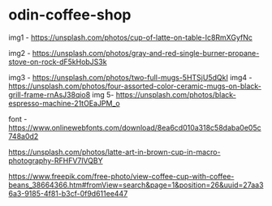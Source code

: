 # odin-coffee-shop

img1 - https://unsplash.com/photos/cup-of-latte-on-table-Ic8RmXGyfNc

img2 - https://unsplash.com/photos/gray-and-red-single-burner-propane-stove-on-rock-dF5kHobJS3k

img3 - https://unsplash.com/photos/two-full-mugs-5HTSjU5dQkI
img4 - https://unsplash.com/photos/four-assorted-color-ceramic-mugs-on-black-grill-frame-rnAsJ38qio8
img 5- https://unsplash.com/photos/black-espresso-machine-21tOEaJPM_o

font - https://www.onlinewebfonts.com/download/8ea6cd010a318c58daba0e05c748a0d2

https://unsplash.com/photos/latte-art-in-brown-cup-in-macro-photography-RFHFV7lVQBY


https://www.freepik.com/free-photo/view-coffee-cup-with-coffee-beans_38664366.htm#fromView=search&page=1&position=26&uuid=27aa36a3-9185-4f81-b3cf-0f9d611ee447